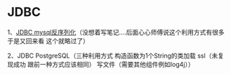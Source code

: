 # JDBC
1、[JDBC mysql反序列化](https://xz.aliyun.com/t/8159)（没想着写笔记....后面心心师傅说这个利用方式有很多 于是又回来看 这个就略过了）

2、JDBC PostgreSQL（三种利用方式 构造函数为1个String的类加载 ssl（未复现成功 跟前一种方式应该相同） 写文件（需要其他组件例如log4j））
